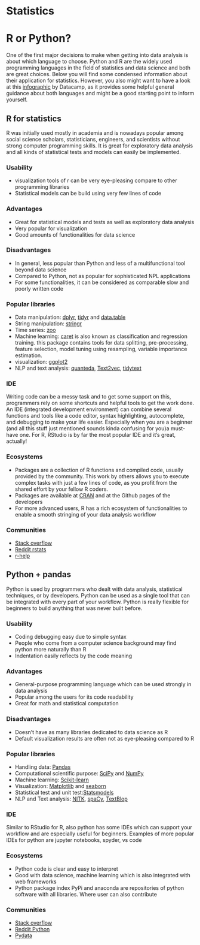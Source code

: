 # Statistics

# R or Python?

One of the first major decisions to make when getting into data analysis is about which language to choose. Python and R are the widely used programming languages in the field of statistics and data science and both are great choices. Below you will find some condensed information about their application for statistics. However, you also might want to have a look at this [infographic](https://www.datacamp.com/community/tutorials/r-or-python-for-data-analysis) by Datacamp, as it provides some helpful general guidance about both languages and might be a good starting point to inform yourself.

## R for statistics

R was initially used mostly in academia and is nowadays popular among social science scholars, statisticians, engineers, and scientists without strong computer programming skills. It is great for exploratory data analysis and all kinds of statistical tests and models can easily be implemented.

### Usability

- visualization tools of r can be very eye-pleasing compare to other programming libraries
- Statistical models can be build using very few lines of code

### Advantages

- Great for statistical models and tests as well as exploratory data analysis
- Very popular for visualization
- Good amounts of functionalities for data science

### Disadvantages

- In general, less popular than Python and less of a multifunctional tool beyond data science
- Compared to Python, not as popular for sophisticated NPL applications
- For some functionalities, it can be considered as comparable slow and poorly written code

### Popular libraries

- Data manipulation: [dplyr](https://cran.r-project.org/web/packages/dplyr/vignettes/dplyr.html), [tidyr](https://tidyr.tidyverse.org/) and [data.table](https://cran.r-project.org/web/packages/data.table/data.table.pdf)
- String manipulation: [stringr](https://cran.r-project.org/web/packages/stringr/vignettes/stringr.html)
- Time series: [zoo](https://cran.r-project.org/web/packages/zoo/zoo.pdf)
- Machine learning: [caret](https://topepo.github.io/caret/) is also known as classification and regression training. this package contains tools for data splitting, pre-processing, feature selection, model tuning using resampling, variable importance estimation.
- visualization: [ggplot2](https://cran.r-project.org/web/packages/ggplot2/ggplot2.pdf)
- NLP and text analysis: [quanteda](https://quanteda.io/), [Text2vec](http://text2vec.org/), [tidytext](https://cran.r-project.org/web/packages/tidytext/vignettes/tidytext.html)

### IDE

Writing code can be a messy task and to get some support on this, programmers rely on some shortcuts and helpful tools to get the work done. An IDE (integrated development environment) can combine several functions and tools like a code editor, syntax highlighting, autocomplete, and debugging to make your life easier. Especially when you are a beginner (and all this stuff just mentioned sounds kinda confusing for you)a must-have one. For R, RStudio is by far the most popular IDE and it’s great, actually!

### Ecosystems

- Packages are a collection of R functions and compiled code, usually provided by the community. This work by others allows you to execute complex tasks with just a few lines of code, as you profit from the shared effort by your fellow R coders.  
- Packages are available at [CRAN](https://cran.r-project.org/mirrors.html) and at the Github pages of the developers
- For more advanced users, R has a rich ecosystem of functionalities to enable a smooth stringing of your data analysis workflow  

### Communities

- [Stack overflow](https://stackoverflow.com/tags/r/info)
- [Reddit rstats](https://www.reddit.com/r/rstats/)
- [r-help](https://www.r-project.org/mail.html)

## Python + pandas

Python is used by programmers who dealt with data analysis, statistical techniques, or by developers. Python can be used as a single tool that can be integrated with every part of your workflow. Python is really flexible for beginners to build anything that was never built before.

### Usability

- Coding debugging easy due to simple syntax
- People who come from a computer science background may find python more naturally than R
- Indentation easily reflects by the code meaning

### Advantages

- General-purpose programming language which can be used strongly in data analysis
- Popular among the users for its code readability
- Great for math and statistical computation

### Disadvantages

- Doesn’t have as many libraries dedicated to data science as R
- Default visualization results are often not as eye-pleasing compared to R

### Popular libraries

- Handling data: [Pandas](https://pandas.pydata.org/docs/user_guide/index.html)
- Computational scientific purpose: [SciPy](https://docs.scipy.org/doc/scipy/reference/) and [NumPy](https://numpy.org/doc/)
- Machine learning: [Scikit-learn](https://scikit-learn.org/stable/tutorial/basic/tutorial.html)
- Visualization: [Matplotlib](https://matplotlib.org/stable/contents.html) and [seaborn](https://seaborn.pydata.org/tutorial.html)
- Statistical test and unit test:[Statsmodels](https://www.statsmodels.org/stable/index.html)
- NLP and Text analysis: [NlTK](https://www.nltk.org/), [spaCy](https://spacy.io/), [TextBlop](https://textblob.readthedocs.io/en/dev/)

### IDE

Similar to RStudio for R, also python has some IDEs which can support your workflow and are especially useful for beginners. Examples of more popular IDEs for python are jupyter notebooks, spyder, vs code

### Ecosystems

- Python code is clear and easy to interpret
- Good with data science, machine learning which is also integrated with web frameworks
- Python package index PyPi and anaconda are repositories of python software with all libraries.
Where user can also contribute

### Communities

- [Stack overflow](https://stackoverflow.com/tags/python/info)
- [Reddit Python](https://www.reddit.com/r/Python/)
- [Pydata](https://pydata.org/)
